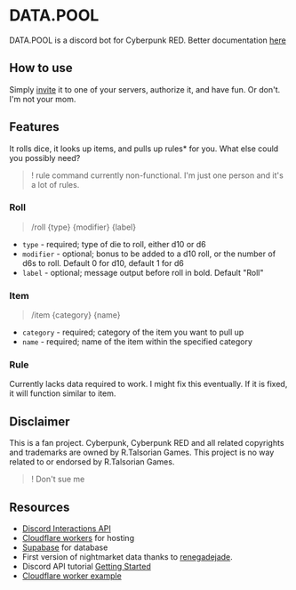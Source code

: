 # DATA.POOL

DATA.POOL is a discord bot for Cyberpunk RED. Better documentation [here](https://jollista.github.io/DATA.POOL/)

## How to use

Simply [invite](https://discord.com/api/oauth2/authorize?client_id=1179341761991159908&permissions=2147485696&scope=bot)
it to one of your servers, authorize it, and have fun. Or don't. I'm not your mom.

## Features

It rolls dice, it looks up items, and pulls up rules* for you.
What else could you possibly need?
> ! rule command currently non-functional. I'm just one person and it's a lot of rules.

### Roll

> /roll {type} {modifier} {label}
- `type` - required; type of die to roll, either d10 or d6
- `modifier` - optional; bonus to be added to a d10 roll, or the number of d6s to roll. Default 0 for d10, default 1 for d6
- `label` - optional; message output before roll in bold. Default "Roll"

### Item

> /item {category} {name}
- `category` - required; category of the item you want to pull up
- `name` - required; name of the item within the specified category

### Rule

Currently lacks data required to work. I might fix this eventually. If it is fixed, it will function similar to item.

## Disclaimer

This is a fan project. Cyberpunk, Cyberpunk RED and all related copyrights and trademarks are owned by R.Talsorian Games. This project is no way related to or endorsed by R.Talsorian Games. 
>! Don't sue me

## Resources

- [Discord Interactions API](https://discord.com/developers/docs/interactions/receiving-and-responding)
- [Cloudflare workers](https://workers.cloudflare.com) for hosting
- [Supabase](https://supabase.com/) for database
- First version of nightmarket data thanks to [renegadejade](https://github.com/renegadejade/glitch).
- Discord API tutorial [Getting Started](https://github.com/discord/discord-example-apphttps://github.com/discord/discord-example-app)
- [Cloudflare worker example](https://github.com/discord/cloudflare-sample-app)
